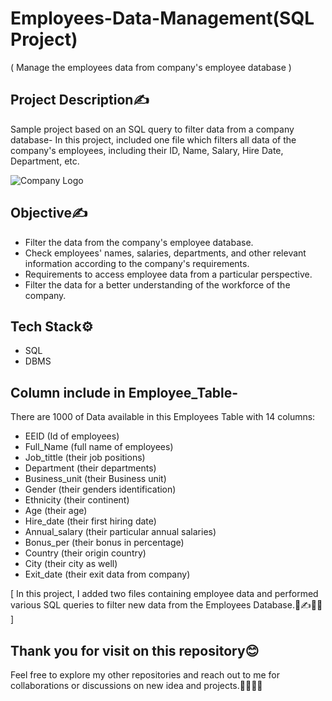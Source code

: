 
# Employees-Data-Management(SQL Project)

( Manage the employees data from company's employee database )

## Project Description✍️

Sample project based on an SQL query to filter data from a company database- In this project, included one file which filters all data of the company's employees, including their ID, Name, Salary, Hire Date, Department, etc.

![Company Logo](https://github.com/abhaymishra24/SQL_project_Employees_Data/blob/main/Company_logo2.png)

 
## Objective✍️
 - Filter the data from the company's employee database.
 - Check employees' names, salaries, departments, and other relevant information according to the company's requirements.
 - Requirements to access employee data from a particular perspective.
 - Filter the data for a better understanding of the workforce of the company.

## Tech Stack⚙️
- SQL
- DBMS

## Column include in Employee_Table-

There are 1000 of Data available in this Employees Table with 14 columns:

- EEID            (Id of employees)
- Full_Name       (full name of employees)  
- Job_tittle      (their job positions) 
- Department      (their departments)
- Business_unit   (their Business unit)
- Gender          (their genders identification)
- Ethnicity       (their continent)
- Age             (their age)
- Hire_date       (their first hiring date)
- Annual_salary   (their particular annual salaries)
- Bonus_per       (their bonus in percentage)
- Country         (their origin country)
- City            (their city as well)
- Exit_date       (their exit data from company)

[ In this project, I added two files containing employee data and performed various SQL queries to filter new data from the Employees Database.📄✍️🧑‍💻 ]

## Thank you for visit on this repository😊
Feel free to explore my other repositories and reach out to me for collaborations or discussions on new idea and projects.🤝😊🧑‍💻
